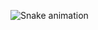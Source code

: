 ![Snake animation](https://github.com/MarianneSts/MarianneSts/blob/output/github-contribution-grid-snake.svg)
